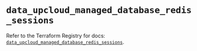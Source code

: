 # `data_upcloud_managed_database_redis_sessions`

Refer to the Terraform Registry for docs: [`data_upcloud_managed_database_redis_sessions`](https://registry.terraform.io/providers/upcloudltd/upcloud/5.22.1/docs/data-sources/managed_database_redis_sessions).
